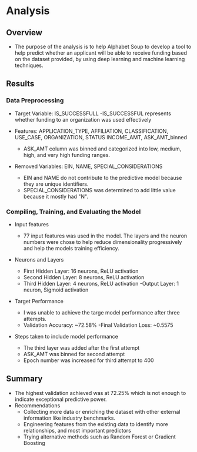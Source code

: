 # Analysis #

## Overview ## 
- The purpose of the analysis is to help Alphabet Soup to develop a tool to help predict whether an applicant will be able to receive funding based on the dataset provided, by using deep learning and machine learning techniques. 

## Results ##

### Data Preprocessing ###

- Target Variable: IS_SUCCESSFULL
	-IS_SUCCESSFUL represents whether funding to an organization was used effectively


- Features: APPLICATION_TYPE, AFFILIATION, CLASSIFICATION, USE_CASE, ORGANIZATION, STATUS INCOME_AMT, ASK_AMT_binned
	- ASK_AMT column was binned and categorized into low, medium, high, and very high funding ranges. 

- Removed Variables: EIN, NAME, SPECIAL_CONSIDERATIONS
	- EIN and NAME do not contribute to the predictive model because they are unique identifiers.
	- SPECIAL_CONSIDERATIONS was determined to add little value because it mostly had "N".

### Compiling, Training, and Evaluating the Model ###

- Input features
	- 77 input features was used in the model. The layers and the neuron numbers were chose to help reduce dimensionality progressively and help the models training efficiency. 
- Neurons and Layers
	- First Hidden Layer: 16 neurons, ReLU activation
	- Second Hidden Layer: 8 neurons, ReLU activation
	- Third Hidden Layer: 4 neurons, ReLU activation
	-Output Layer: 1 neuron, Sigmoid activation 

- Target Performance
	- I was unable to achieve the targe model performance after three attempts. 
	- Validation Accuracy: ~72.58%
	-Final Validation Loss: ~0.5575


- Steps taken to include model performance
	- The third layer was added after the first attempt 
	- ASK_AMT was binned for second attempt
	- Epoch number was increased for third attempt to 400 

## Summary ##
- The highest validation achieved was at 72.25% which is not enough to indicate exceptional predictive power. 
- Recommendations
	- Collecting more data or enriching the dataset with other external information like industry benchmarks. 
	- Engineering features from the existing data to identify more relationships, and most important predictors
	- Trying alternative methods such as Random Forest or Gradient Boosting